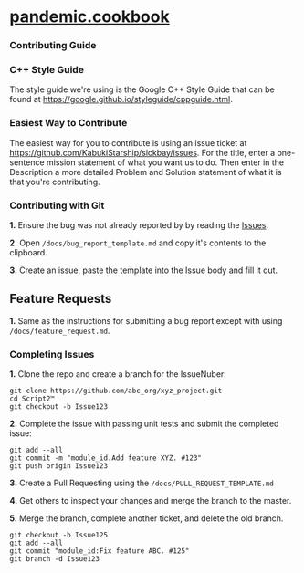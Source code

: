 # [pandemic.cookbook](../)

### Contributing Guide

### C++ Style Guide

The style guide we're using is the Google C++ Style Guide that can be found at <https://google.github.io/styleguide/cppguide.html>.

### Easiest Way to Contribute

The easiest way for you to contribute is using an issue ticket at <https://github.com/KabukiStarship/sickbay/issues>. For the title, enter a one-sentence mission statement of what you want us to do. Then enter in the Description a more detailed Problem and Solution statement of what it is that you're contributing.

### Contributing with Git

**1.** Ensure the bug was not already reported by by reading the [Issues](https://github.com/abc_org/xyz_project/issues).

**2.** Open `/docs/bug_report_template.md` and copy it's contents to the clipboard.

**3.** Create an issue, paste the template into the Issue body and fill it out.

## Feature Requests

**1.** Same as the instructions for submitting a bug report except with using `/docs/feature_request.md`.

### Completing Issues

**1.** Clone the repo and create a branch for the IssueNuber:

```Console
git clone https://github.com/abc_org/xyz_project.git
cd Script2™
git checkout -b Issue123
```

**2.** Complete the issue with passing unit tests and submit the completed issue:

```Console
git add --all
git commit -m "module_id.Add feature XYZ. #123"
git push origin Issue123
```

**3.** Create a Pull Requesting using the `/docs/PULL_REQUEST_TEMPLATE.md`

**4.** Get others to inspect your changes and merge the branch to the master.

**5.** Merge the branch, complete another ticket, and delete the old branch.

```Console
git checkout -b Issue125
git add --all
git commit "module_id:Fix feature ABC. #125"
git branch -d Issue123
```
